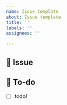```yaml
---
name: Issue template
about: Issue template
title: ''
labels: ''
assignees: ''

---
```


## 📌  Issue
<!-- 이슈에 대해 간략하게 설명해주세요 -->

## 📝  To-do
<!-- 진행할 작업에 대해 적어주세요 -->
- [ ] todo!
